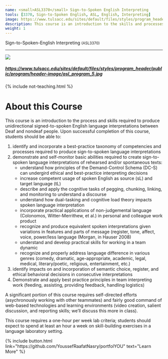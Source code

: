```yaml
---
name: <small>ASL3370</small> Sign-to-Spoken English Interpreting
tools: [3370, Sign-to-Spoken English, ASL, English, Interpreting]
image: https://www.tulsacc.edu/sites/default/files/styles/program_header/public/program/header-image/asl_program_5.jpg
description: This course is an introduction to the skills and processes required to produce conceptually accurate and linguistically appropriate spoken-language interpretations of ASL texts.
weight: 1
---
```


Sign-to-Spoken-English Interpreting <small>(ASL3370)</small>

***

![](https://www.tulsacc.edu/sites/default/files/styles/program_header/public/program/header-image/asl_program_5.jpg)

##### https://www.tulsacc.edu/sites/default/files/styles/program_header/public/program/header-image/asl_program_5.jpg

{% include not-teaching.html %}

# About this Course

<p class="lead">This course is an introduction to the process and skills required to produce unidirectional signed-to-spoken English language interpretations between Deaf and nondeaf people. Upon successful completion of this course, students should be able to:</p>

1. identify and incorporate a best-practice taxonomy of competencies and processes required to produce sign-to-spoken language interpretations
2. demonstrate and self-monitor basic abilities required to create sign-to-spoken language interpretations of rehearsed and/or spontaneous texts:
	* understand how principles of the Demand-Control Schema (DC-S) can undergird ethical and best-practice interpreting decisions
	* increase competent usage of spoken English as source (sL) and target language (tL)
	* describe and apply the cognitive tasks of pegging, chunking, linking, and monitoring to understand a discourse
	* understand how dual-tasking and cognitive load theory impacts spoken language interpretation
	* incorporate practical applications of non-judgemental language (Colonomos, Witter-Merrithew, et al.) in personal and colleague work product
	* recognize and produce equivalent spoken interpretations given variations in features and parts of message (register, tone, affect, voice, power/less language (Morgan, in Hauser 2008)
	* understand and develop practical skills for working in a team dynamic
	* recognize and properly address language difference in various genres (comedy, dramatic, age-appropriate, academic, legal, medical, literary/poetic, religious, entertainment, etc.)
3. identify impacts on and incorporation of semantic choice, register, and ethical behavioral decisions in consecutive interpretations
4. Demonstrate and apply best practice principles in team interpreting work (feeding, assisting, providing feedback, handling logistics)

A significant portion of this course requires self-directed efforts (asychronously working with other teammates) and fairly good command of web-based technologies and learning environments (video creation, salient discussion, and reporting skills; we’ll discuss this more in class).

This course requires a one-hour per week lab criteria; students should expect to spend at least an hour a week on skill-building exercises in a language laboratory setting.

<p class="text-center">
{% include button.html link="https://github.com/YoussefRaafatNasry/portfolYOU" text="Learn More" %}
</p>